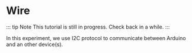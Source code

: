 # Wire

::: tip Note
This tutorial is still in progress. Check back in a while.
:::

In this experiment, we use I2C protocol to communicate between Arduino and an other device(s).